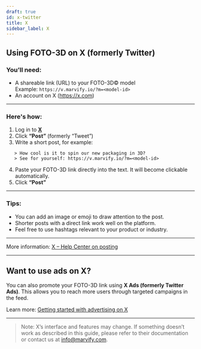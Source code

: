 ```yaml
---
draft: true
id: x-twitter
title: X
sidebar_label: X
---
```

## Using FOTO-3D on X (formerly Twitter)

### You’ll need:
- A shareable link (URL) to your FOTO-3D© model  
  Example: `https://v.marvify.io/?m=<model-id>`
- An account on X (https://x.com)

---

### Here's how:

1. Log in to **[X](https://x.com)**  
2. Click **“Post”** (formerly “Tweet”)  
3. Write a short post, for example: 
``` 
   > How cool is it to spin our new packaging in 3D?  
   > See for yourself: https://v.marvify.io/?m=<model-id>
```
4. Paste your FOTO-3D link directly into the text. It will become clickable automatically.  
5. Click **“Post”**

---

### Tips:
- You can add an image or emoji to draw attention to the post.  
- Shorter posts with a direct link work well on the platform.  
- Feel free to use hashtags relevant to your product or industry.

---

More information: [X – Help Center on posting](https://help.x.com/en/using-x/how-to-post)

---

## Want to use ads on X?

You can also promote your FOTO-3D link using **X Ads (formerly Twitter Ads)**. This allows you to reach more users through targeted campaigns in the feed.

Learn more: [Getting started with advertising on X](https://business.x.com/en/advertising)

---

> Note: X’s interface and features may change. If something doesn’t work as described in this guide, please refer to their documentation or contact us at [info@marvify.com](mailto:info@marvify.com).

